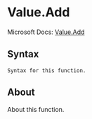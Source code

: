 ---
---

# Value.Add

Microsoft Docs: [Value.Add](https://docs.microsoft.com/en-us/powerquery-m/value-add)

## Syntax

```
Syntax for this function.
```

## About

About this function.

